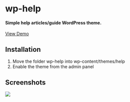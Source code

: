 # wp-help
#### Simple help articles/guide WordPress theme.

[View Demo][]

  [View Demo]: http://help.webhero.com
  
## Installation
1. Move the folder wp-help into wp-content/themes/help
2. Enable the theme from the admin panel

## Screenshots 

![][1]

 [1]: https://github.com/gravityonmars/wp-help/raw/master/wp-help/screenshot-big.png